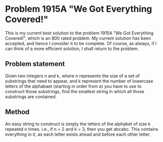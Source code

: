 # Problem 1915A "We Got Everything Covered!"
This is my current best solution to the problem 1915A "We Got Everything Covered!", which is an 800 rated problem. My current solution has been accepted, and hence I consider it to be complete. Of course, as always, if I can think of a more efficient solution, I shall return to the problem. 

## Problem statement
Given two integers n and k, where n represents the size of a set of substrings that need to appear, and k represent the number of lowercase letters of the alphabaet (starting in order from a) you have to use to construct those substrings, find the smallest string in which all those substrings are contained.

## Method
An easy string to construct is simply the letters of the alphabet of size k repeated n times. i.e., if n = 2 and k = 3, then you get abcabc. This contains everything in it, as each letter exists ahead and before each other letter.